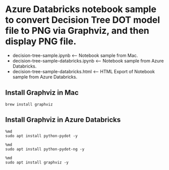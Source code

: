 # Azure Databricks notebook sample to convert Decision Tree DOT model file to PNG via Graphviz, and then display PNG file.

* decision-tree-sample.ipynb <-- Notebook sample from Mac.
* decision-tree-sample-databricks.ipynb <-- Notebook sample from Azure Databricks.
* decision-tree-sample-databricks.html <-- HTML Export of Notebook sample from Azure Databricks.

## Install Graphviz in Mac
```shell
brew install graphviz
```

## Install Graphviz in Azure Databricks
```shell
%md
sudo apt install python-pydot -y
```

```shell
%md
sudo apt install python-pydot-ng -y
```

```shell
%md
sudo apt install graphviz -y
```




